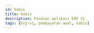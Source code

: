 ```yaml
---
id: habis
title: Habis
description: Panduan aplikasi ERP V1
tags: [erp-v1, pembayaran awal, habis]
---
```

